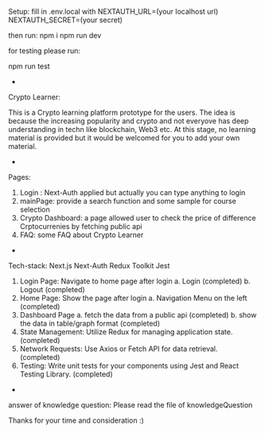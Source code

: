 Setup:
fill in .env.local with 
NEXTAUTH_URL=(your localhost url)
NEXTAUTH_SECRET=(your secret)

then run:
npm i
npm run dev

for testing please run:

npm run test

-

Crypto Learner:

This is a Crypto learning platform prototype for the users. The idea is because the increasing popularity and crypto and not everyove has deep understanding in techn like blockchain, Web3 etc. At this stage, no learning material is provided but it would be welcomed for you to add your own material.

-

Pages:

1. Login : Next-Auth applied but actually you can type anything to login
2. mainPage: provide a search function and some sample for course selection
3. Crypto Dashboard: a page allowed user to check the price of difference Crptocurrenies by fetching public api
4. FAQ: some FAQ about Crypto Learner

-

Tech-stack:
Next.js
Next-Auth
Redux Toolkit
Jest

1. Login Page: Navigate to home page after login 
a. Login (completed)
b. Logout (completed)
2. Home Page: Show the page after login
a. Navigation Menu on the left (completed)
3. Dashboard Page
a. fetch the data from a public api (completed)
b. show the data in table/graph format (completed)
4. State Management: Utilize Redux for managing application state. (completed)
5. Network Requests: Use Axios or Fetch API for data retrieval. (completed)
6. Testing: Write unit tests for your components using Jest and React Testing Library. (completed)

-

answer of knowledge question:
Please read the file of knowledgeQuestion

Thanks for your time and consideration :)
